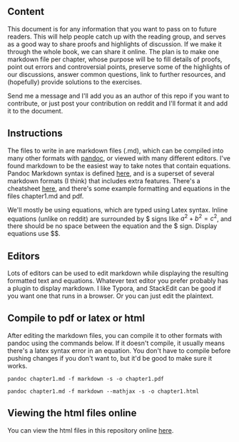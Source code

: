 ## Content

This document is for any information that you want to pass on to future readers. This will help people catch up with the reading group, and serves as a good way to share proofs and highlights of discussion. If we make it through the whole book, we can share it online. The plan is to make one markdown file per chapter, whose purpose will be to fill details of proofs, point out errors and controversial points, preserve some of the highlights of our discussions, answer common questions, link to further resources, and (hopefully) provide solutions to the exercises.

Send me a message and I'll add you as an author of this repo if you want to contribute, or just post your contribution on reddit and I'll format it and add it to the document.

## Instructions
The files to write in are markdown files (.md), which can be compiled into many other formats with [pandoc](https://pandoc.org/), or viewed with many different editors. I've found markdown to be the easiest way to take notes that contain equations. Pandoc Markdown syntax is defined [here](https://pandoc.org/MANUAL.html#pandocs-markdown), and is a superset of several markdown formats (I think) that includes extra features. There's a cheatsheet [here](https://github.com/dsanson/Pandoc.tmbundle/blob/master/Support/doc/cheatsheet.markdown), and there's some example formatting and equations in the files chapter1.md and pdf. 

We'll mostly be using equations, which are typed using Latex syntax. Inline equations (unlike on reddit) are surrounded by $ signs like $a^2 + b^2 = c^2$, and there should be no space between the equation and the $ sign. Display equations use $$. 


## Editors

Lots of editors can be used to edit markdown while displaying the resulting formatted text and equations. Whatever text editor you prefer probably has a plugin to display markdown. I like Typora, and StackEdit can be good if you want one that runs in a browser. Or you can just edit the plaintext. 

## Compile to pdf or latex or html

After editing the markdown files, you can compile it to other formats with pandoc using the commands below. If it doesn't compile, it usually means there's a latex syntax error in an equation. You don't have to compile before pushing changes if you don't want to, but it'd be good to make sure it works.

```pandoc chapter1.md -f markdown -s -o chapter1.pdf```

```pandoc chapter1.md -f markdown --mathjax -s -o chapter1.html```



## Viewing the html files online

You can view the html files in this repository online [here](https://jezgillen.github.io/JaynesProbabilityTheory/).  

